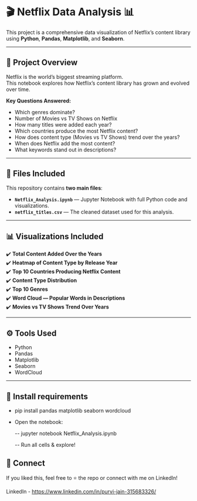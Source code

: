 # 🎬 Netflix Data Analysis 📊

This project is a comprehensive data visualization of Netflix’s content library using **Python**, **Pandas**, **Matplotlib**, and **Seaborn**.

---

## 📌 Project Overview

Netflix is the world’s biggest streaming platform.  
This notebook explores how Netflix’s content library has grown and evolved over time.

**Key Questions Answered:**
- Which genres dominate?
- Number of Movies vs TV Shows on Netflix
- How many titles were added each year?
- Which countries produce the most Netflix content?
- How does content type (Movies vs TV Shows) trend over the years?
- When does Netflix add the most content?
- What keywords stand out in descriptions?

---

## 📂 Files Included

This repository contains **two main files**:
- **`Netflix_Analysis.ipynb`** — Jupyter Notebook with full Python code and visualizations.
- **`netflix_titles.csv`** — The cleaned dataset used for this analysis.

---


## 📊 Visualizations Included

✔️ **Total Content Added Over the Years**  
✔️ **Heatmap of Content Type by Release Year**  
✔️ **Top 10 Countries Producing Netflix Content**  
✔️ **Content Type Distribution**  
✔️ **Top 10 Genres**    
✔️ **Word Cloud — Popular Words in Descriptions**  
✔️ **Movies vs TV Shows Trend Over Years**  

---

## ⚙️ Tools Used

- Python 
- Pandas
- Matplotlib
- Seaborn
- WordCloud

---

## 🚀 Install requirements 

- pip install pandas matplotlib seaborn wordcloud 
- Open the notebook:
  
  -- jupyter notebook Netflix_Analysis.ipynb
  
  -- Run all cells & explore!

## 🙌 Connect

If you liked this, feel free to ⭐ the repo or connect with me on LinkedIn!

LinkedIn - https://www.linkedin.com/in/purvi-jain-315683326/
